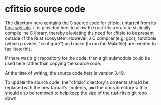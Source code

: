# cfitsio source code

The directory here contains the C source code for cfitsio, untarred from [its
host website](https://heasarc.gsfc.nasa.gov/FTP/software/fitsio/c/). It is
provided here to allow the rust-fitsio crate to statically compile the C
library, thereby alleviating the need for cfitsio to be present outside of the
Rust ecosystem. However, a C compiler (e.g. gcc), autotools (which provides
"configure") and make (to run the Makefile) are needed to facilitate this.

If there was a git repository for the code, then a git submodule could be used
here rather than copying the source code.

At the time of writing, the source code here is version 3.49.

To update the source code, the "cfitsio" directory's contents should be replaced
with the new tarball's contents, and the docs directory within should also be
removed to help keep the size of the rust-fitsio git repo down.
